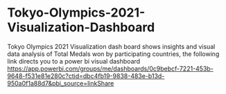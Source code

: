 















# Tokyo-Olympics-2021-Visualization-Dashboard
Tokyo Olympics 2021 Visualization dash board shows insights and visual data analysis of Total Medals won by participating countries, the following link directs you to a power bi visual dashboard https://app.powerbi.com/groups/me/dashboards/0c9bebcf-7221-453b-9648-f531e81e280c?ctid=dbc4fb19-9838-483e-b13d-950a0f1a88d7&pbi_source=linkShare
